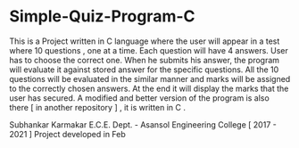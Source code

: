 # Simple-Quiz-Program-C
This is a Project written in C language where the user will appear in a test where 10 questions , one at a time. Each question will have 4 answers. User has to choose the correct one.  When he submits his answer, the program will evaluate it against stored answer for the specific questions. All the 10 questions will be evaluated in the similar manner and marks will be assigned to the correctly chosen answers.  At the end it will display the marks that the user has secured.
A modified and better version of the program is also there [ in another repository ] , it is written in C .

Subhankar Karmakar
E.C.E. Dept. - Asansol Engineering College [ 2017 - 2021 ]
Project developed in Feb

